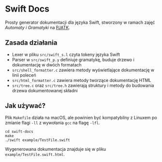 # Swift Docs

Prosty generator dokumentacji dla języka Swift, stworzony w ramach zajęć *Automaty i Gramatyki* na [PJATK](http://pja.edu.pl/).

## Zasada działania

* Lexer w pliku `src/swift_s.l` czyta tokeny języka Swift
* Parser w `src/swift_p.y` definiuje gramatykę, buduje drzewo i dokumentację w dwóch formatach
* `src/shell_formatter.c` zawiera metody wyświetlające dokumentację w linii poleceń
* `src/html_formatter.c` zawiera metody tworzące dokumentację HTML
* `src/tree.c` oraz `src/tree.h` zawierają struktury i metody do budowania drzewa dokumentowanej składni

## Jak używać?

Plik `Makefile` działa na macOS, ale powinien być kompatybilny z Linuxem po zmianie flagi `-ll` z wywołania `gcc` na flagę `-lfl`.

```
cd swift-docs
make
./swift example/TestFile.swift
```

Wygenerowana dokumentacja znajduje się w pliku `example/TestFile.swift.html`.
